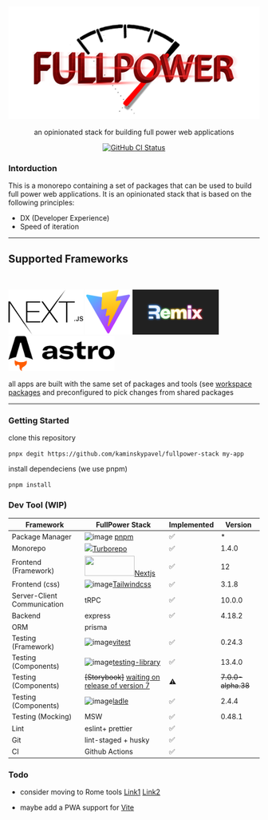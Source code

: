 
<p align="center">
  <a href="https://github.com/kaminskypavel/fullpower-stack">
    <img alt="fullpower-stack" src="./docs/logo.png" width="546">
  </a>
</p>

<p align="center">
  an opinionated stack for building full power web applications  
</p>

<p align="center">
  <a href="https://github.com/kaminskypavel/fullpower-stack/actions/workflows/ci.yml"><img alt="GitHub CI Status" src="https://github.com/kaminskypavel/fullpower-stack/actions/workflows/ci.yml/badge.svg"></a>
</p>

### Intorduction

This is a monorepo containing a set of packages that can be used to build full power web applications. It is an opinionated stack that is based on the following principles:

- DX (Developer Experience)
- Speed of iteration

---

## Supported Frameworks

<br/>

[<img src="./docs/apps/nextjs.svg" height="90">](./apps/nextjs/) [<img src="./docs/apps/vite.svg" height="90">](./apps/vite/) [<img src="./docs/apps/remix.png" height="90">](./apps/remix/)[<img src="./docs/apps/astro.svg" height="70">](./apps/astro/)

all apps are built with the same set of packages and tools (see [workspace packages](./packages.json)
and preconfigured to pick changes from shared packages

---

### Getting Started

clone this repository

`pnpx degit https://github.com/kaminskypavel/fullpower-stack my-app`

install dependeciens (we use pnpm)

`pnpm install`

### Dev Tool (WIP)

| Framework                   | FullPower Stack                                                                                                                                                                                | Implemented | Version            |
| --------------------------- | ---------------------------------------------------------------------------------------------------------------------------------------------------------------------------------------------- | ----------- | ------------------ |
| Package Manager             | ![image](https://user-images.githubusercontent.com/4253088/196271039-0b998d0d-5867-47bf-a627-e36825175aeb.png) [pnpm](https://pnpm.io/)                                                        | ✅          | \*                 |
| Monorepo                    | <img src="https://user-images.githubusercontent.com/4253088/196269627-8da367d0-5e1a-40a6-b261-d0f4e00498c1.png" height="40">[Turborepo](https://turborepo.org/docs)                            | ✅          | 1.4.0              |
| Frontend (Framework)        | <img src="https://user-images.githubusercontent.com/4253088/196269841-32444c2d-7798-471d-8c7d-455323680297.png" width="100vw" height="40">[Nextjs](https://nextjs.org/docs/getting-started)    | ✅          | 12                 |
| Frontend (css)              | ![image](https://user-images.githubusercontent.com/4253088/196271439-de4d436c-fb47-4a7e-84a6-fcc01d86026b.png)[Tailwindcss](https://tailwindcss.com/docs/installation)                         | ✅          | 3.1.8              |
| Server-Client Communication | tRPC                                                                                                                                                                                           |✅ | 10.0.0
| Backend                     | express                                                                                                                                                                                        | ✅ |4.18.2
| ORM                         | prisma                                                                                                                                                                                         |
| Testing (Framework)         | ![image](https://user-images.githubusercontent.com/4253088/196270525-cea1d088-d329-4dba-879d-5e48ef779544.png)[vitest](https://vitest.dev/)                                                    | ✅          | 0.24.3             |
| Testing (Components)        | ![image](https://user-images.githubusercontent.com/4253088/196271647-0265eca3-61e4-44c2-8641-fabdb07e875f.png)[testing-library](https://testing-library.com/docs/react-testing-library/intro/) | ✅          | 13.4.0             |
| Testing (Components)        | ~~[Storybook]~~ [waiting on release of version 7](https://storybook.js.org/blog/first-class-vite-support-in-storybook/)                                                                        | ⚠️          | ~~7.0.0-alpha.38~~ |
| Testing (Components)        | ![image](https://user-images.githubusercontent.com/4253088/196270689-6216be78-82a5-4800-b3ee-81fe47792360.png)[ladle](https://ladle.dev/docs/)                                                 | ✅          | 2.4.4              |
| Testing (Mocking)           | MSW                              | ✅                                                          |    0.48.1                                                                                                |
| Lint                        | eslint+ prettier                                                                                                                                                                               | ✅
| Git                         | lint-staged + husky                                                                                                                                                                            | ✅
| CI                          | Github Actions                                                                                                                                                                                 | ✅

### Todo

- consider moving to Rome tools [Link1](https://twitter.com/sebmck/status/1589987087780302848) [Link2](https://rome.tools/blog/2022/11/08/rome-10.html)

- maybe add a PWA support for [Vite](https://vite-pwa-org.netlify.app/guide/)
